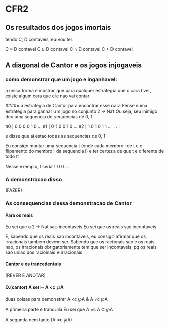 # CFR2

## Os resultados dos jogos imortais

tendo C, D contaveis, eu vou ter:

C × D contavel
C ∪ D contavel
C ∩ D contavel
C + D contavel

## A diagonal de Cantor e os jogos injogaveis

### como demonstrar que um jogo e inganhavel:
a unica forma e mostrar que para qualquer estrategia que o cara tiver, existe algum cara que ele nao vai contar

####= a estrategia de Cantor para encontrar esse cara
Pense numa estrategia para ganhar um jogo no conjunto 2 → Nat
Ou seja, seu inimigo deu uma sequencia de sequencias de 0, 1

π0 | 0 0 0 0 1 0 ...
π1 | 0 1 0 0 1 0 ...
π2 | 1 0 1 0 1 1 ...
.
.
.

e disse que ai estao todas as sequencias de 0, 1

Eu consigo montar uma sequencia t (onde cada membro i de t e o flipamento do membro i da sequencia i) e ter certeza de que t e diferente de todo π 

Nesse exemplo, t seria 1 0 0 ...

### A demonstracao disso

(FAZER)

### As consequencias dessa demonstracao de Cantor

#### Para os reais

Eu sei que o 2 → Nat sao incontaveis
Eu sei que os reais sao incontaveis

E, sabendo que os reais sao incontaveis, eu consigo afirmar que os irracionais tambem devem ser.
Sabendo que os racionais sao e os reais nao, os irracionais obrigatoriamente tem que ser incontaveis, pq os reais sao uniao dos racioinais e irracionais

#### Cantor e os trancedentais

[REVER E ANOTAR]

#### Θ.(cantor) A set ⊢ A <c ℘A

duas coisas para demonstrar A <c ℘A & A ≠c ℘A

A primeira parte e tranquila
Eu sei que A =c A ⊆ ℘A

A segunda nem tanto (A ≠c ℘A)
